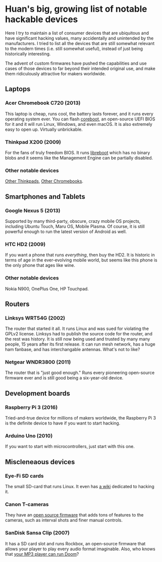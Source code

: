 # Huan's big, growing list of notable hackable devices

Here I try to maintain a list of consumer devices that are ubiquitous and have significant hacking values, many accidentally and unintended by the manufacturers. I tried to list all the devices that are still somewhat relevant to the modern times (i.e. still somewhat useful), instead of just being historically interesting.

The advent of custom firmwares have pushed the capabilities and use cases of those devices to far beyond their intended original use, and make them ridiculously attractive for makers worldwide. 

## Laptops

### Acer Chromebook C720 (2013)

This laptop is cheap, runs cool, the battery lasts forever, and it runs every operating system ever. You can flash [coreboot](https://mrchromebox.tech/), an open-source UEFI BIOS for it and it will run Linux, Windows, and even macOS. It is also extremely easy to open up. Virtually unbrickable.

### Thinkpad X200 (2009)

For the fans of truly freedom BIOS. It runs [libreboot](https://libreboot.org/docs/hcl/x200.html) which has no binary blobs and it seems like the Management Engine can be partially disabled.

### Other notable devices

[Other Thinkpads](https://libreboot.org/docs/hcl/), [Other Chromebooks](https://www.reddit.com/r/chrultrabook/).

## Smartphones and Tablets

### Google Nexus 5 (2013)

Supported by many third-party, obscure, crazy mobile OS projects, including Ubuntu Touch, Maru OS, Mobile Plasma. Of course, it is still powerful enough to run the latest version of Android as well.

### HTC HD2 (2009)

If you want a phone that runs _everything_, then buy the HD2. It is historic in terms of age in the ever-evolving mobile world, but seems like this phone is the only phone that ages like wine.

### Other notable devices

Nokia N900, OnePlus One, HP Touchpad.

## Routers

### Linksys WRT54G (2002)

The router that started it all. It runs Linux and was sued for violating the GPLv2 license. Linksys had to publish the source code for the router, and the rest was history. It is still now being used and trusted by many many people, 15 years after its first release. It can run mesh network, has a huge ham fanbase, and has interchangable antennas. What's not to like?

### Netgear WNDR3800 (2011)

The router that is "just good enough." Runs every pioneering open-source firmware ever and is still good being a six-year-old device.

## Development boards

### Raspberry Pi 3 (2016)

Tried-and-true device for millions of makers worldwide, the Raspberry Pi 3 is the definite device to have if you want to start hacking.

### Arduino Uno (2010)

If you want to start with microcontrollers, just start with this one.

## Miscleneaous devices

### Eye-Fi SD cards

The small SD-card that runs Linux. It even has [a wiki](http://magiclantern.wikia.com/wiki/Eye-Fi) dedicated to hacking it.

### Canon T-cameras

They have an [open source firmware](http://www.magiclantern.fm) that adds tons of features to the cameras, such as interval shots and finer manual controls.

### SanDisk Sansa Clip (2007)

It has a SD card slot and runs Rockbox, an open-source firmware that allows your player to play every audio format imaginable. Also, who knows that [your MP3 player can run Doom](https://www.rockbox.org/)?


